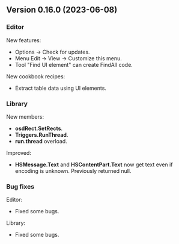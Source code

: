 ## Version 0.16.0 (2023-06-08)

### Editor

New features:
- Options -> Check for updates.
- Menu Edit -> View -> Customize this menu.
- Tool "Find UI element" can create FindAll code.

New cookbook recipes:
- Extract table data using UI elements.

### Library
New members:
- **osdRect.SetRects**.
- **Triggers.RunThread**.
- **run.thread** overload.

Improved:
- **HSMessage.Text** and **HSContentPart.Text** now get text even if encoding is unknown. Previously returned null.

### Bug fixes

Editor:
- Fixed some bugs.

Library:
- Fixed some bugs.
